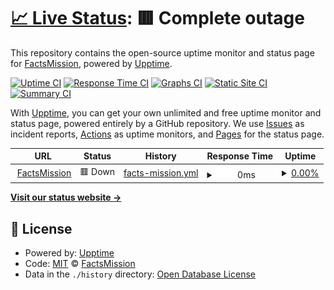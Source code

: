 # [📈 Live Status](https://factsmission.github.io/upptime): <!--live status--> **🟥 Complete outage**

This repository contains the open-source uptime monitor and status page for [FactsMission](https://factsmission.github.io/upptime), powered by [Upptime](https://github.com/upptime/upptime).

[![Uptime CI](https://github.com/factsmission/upptime/workflows/Uptime%20CI/badge.svg)](https://github.com/factsmission/upptime/actions?query=workflow%3A%22Uptime+CI%22)
[![Response Time CI](https://github.com/factsmission/upptime/workflows/Response%20Time%20CI/badge.svg)](https://github.com/factsmission/upptime/actions?query=workflow%3A%22Response+Time+CI%22)
[![Graphs CI](https://github.com/factsmission/upptime/workflows/Graphs%20CI/badge.svg)](https://github.com/factsmission/upptime/actions?query=workflow%3A%22Graphs+CI%22)
[![Static Site CI](https://github.com/factsmission/upptime/workflows/Static%20Site%20CI/badge.svg)](https://github.com/factsmission/upptime/actions?query=workflow%3A%22Static+Site+CI%22)
[![Summary CI](https://github.com/factsmission/upptime/workflows/Summary%20CI/badge.svg)](https://github.com/factsmission/upptime/actions?query=workflow%3A%22Summary+CI%22)

With [Upptime](https://upptime.js.org), you can get your own unlimited and free uptime monitor and status page, powered entirely by a GitHub repository. We use [Issues](https://github.com/factsmission/upptime/issues) as incident reports, [Actions](https://github.com/factsmission/upptime/actions) as uptime monitors, and [Pages](https://factsmission.github.io/upptime) for the status page.

<!--start: status pages-->
<!-- This summary is generated by Upptime (https://github.com/upptime/upptime) -->
<!-- Do not edit this manually, your changes will be overwritten -->
<!-- prettier-ignore -->
| URL | Status | History | Response Time | Uptime |
| --- | ------ | ------- | ------------- | ------ |
| <img alt="" src="https://icons.duckduckgo.com/ip3/factsmission.com.ico" height="13"> [FactsMission](https://factsmission.com) | 🟥 Down | [facts-mission.yml](https://github.com/factsmission/upptime/commits/HEAD/history/facts-mission.yml) | <details><summary><img alt="Response time graph" src="./graphs/facts-mission/response-time-week.png" height="20"> 0ms</summary><br><a href="https://factsmission.github.io/upptime/history/facts-mission"><img alt="Response time 853" src="https://img.shields.io/endpoint?url=https%3A%2F%2Fraw.githubusercontent.com%2Ffactsmission%2Fupptime%2FHEAD%2Fapi%2Ffacts-mission%2Fresponse-time.json"></a><br><a href="https://factsmission.github.io/upptime/history/facts-mission"><img alt="24-hour response time 0" src="https://img.shields.io/endpoint?url=https%3A%2F%2Fraw.githubusercontent.com%2Ffactsmission%2Fupptime%2FHEAD%2Fapi%2Ffacts-mission%2Fresponse-time-day.json"></a><br><a href="https://factsmission.github.io/upptime/history/facts-mission"><img alt="7-day response time 0" src="https://img.shields.io/endpoint?url=https%3A%2F%2Fraw.githubusercontent.com%2Ffactsmission%2Fupptime%2FHEAD%2Fapi%2Ffacts-mission%2Fresponse-time-week.json"></a><br><a href="https://factsmission.github.io/upptime/history/facts-mission"><img alt="30-day response time 1373" src="https://img.shields.io/endpoint?url=https%3A%2F%2Fraw.githubusercontent.com%2Ffactsmission%2Fupptime%2FHEAD%2Fapi%2Ffacts-mission%2Fresponse-time-month.json"></a><br><a href="https://factsmission.github.io/upptime/history/facts-mission"><img alt="1-year response time 867" src="https://img.shields.io/endpoint?url=https%3A%2F%2Fraw.githubusercontent.com%2Ffactsmission%2Fupptime%2FHEAD%2Fapi%2Ffacts-mission%2Fresponse-time-year.json"></a></details> | <details><summary><a href="https://factsmission.github.io/upptime/history/facts-mission">0.00%</a></summary><a href="https://factsmission.github.io/upptime/history/facts-mission"><img alt="All-time uptime 94.11%" src="https://img.shields.io/endpoint?url=https%3A%2F%2Fraw.githubusercontent.com%2Ffactsmission%2Fupptime%2FHEAD%2Fapi%2Ffacts-mission%2Fuptime.json"></a><br><a href="https://factsmission.github.io/upptime/history/facts-mission"><img alt="24-hour uptime 0.00%" src="https://img.shields.io/endpoint?url=https%3A%2F%2Fraw.githubusercontent.com%2Ffactsmission%2Fupptime%2FHEAD%2Fapi%2Ffacts-mission%2Fuptime-day.json"></a><br><a href="https://factsmission.github.io/upptime/history/facts-mission"><img alt="7-day uptime 0.00%" src="https://img.shields.io/endpoint?url=https%3A%2F%2Fraw.githubusercontent.com%2Ffactsmission%2Fupptime%2FHEAD%2Fapi%2Ffacts-mission%2Fuptime-week.json"></a><br><a href="https://factsmission.github.io/upptime/history/facts-mission"><img alt="30-day uptime 20.69%" src="https://img.shields.io/endpoint?url=https%3A%2F%2Fraw.githubusercontent.com%2Ffactsmission%2Fupptime%2FHEAD%2Fapi%2Ffacts-mission%2Fuptime-month.json"></a><br><a href="https://factsmission.github.io/upptime/history/facts-mission"><img alt="1-year uptime 92.27%" src="https://img.shields.io/endpoint?url=https%3A%2F%2Fraw.githubusercontent.com%2Ffactsmission%2Fupptime%2FHEAD%2Fapi%2Ffacts-mission%2Fuptime-year.json"></a></details>

<!--end: status pages-->

[**Visit our status website →**](https://factsmission.github.io/upptime)

## 📄 License

- Powered by: [Upptime](https://github.com/upptime/upptime)
- Code: [MIT](./LICENSE) © [FactsMission](https://factsmission.github.io/upptime)
- Data in the `./history` directory: [Open Database License](https://opendatacommons.org/licenses/odbl/1-0/)
